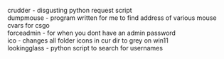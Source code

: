 crudder - disgusting python request script   
dumpmouse - program written for me to find address of various mouse cvars for csgo   
forceadmin - for when you dont have an admin password   
ico - changes all folder icons in cur dir to grey on win11   
lookingglass - python script to search for usernames   
